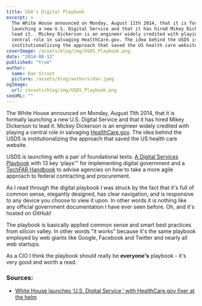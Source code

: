 ```yaml
---
title: USA's Digital Playbook
excerpt: >
  The White House announced on Monday, August 11th 2014, that it is formally
  launching a new U.S. Digital Service and that it has hired Mikey Dickerson to
  lead it.  Mickey Dickerson is an engineer widely credited with playing a
  central role in salvaging HealthCare.gov. The idea behind the USDS is
  institutionalizing the approach that saved the US health care website.
coverImage: /assets/blog/img/USDS_Playbook.png
date: "2014-08-12"
published: "true"
author:
  name: Dan Stroot
  picture: /assets/blog/authors/dan.jpeg
ogImage:
  url: /assets/blog/img/USDS_Playbook.png
seoURL: ""
---
```


The White House announced on Monday, August 11th 2014, that it is formally launching a new U.S. Digital Service and that it has hired Mikey Dickerson to lead it.  Mickey Dickerson is an engineer widely credited with playing a central role in salvaging [HealthCare.gov](https://www.healthcare.gov/). The idea behind the USDS is institutionalizing the approach that saved the US health care website.

USDS is launching with a pair of foundational texts: [A Digital Services Playbook](https://playbook.cio.gov/) with 13 key 'plays'" for implementing digital government and a [TechFAR Handbook](https://github.com/WhiteHouse/playbook/blob/gh-pages/_includes/techfar-online.md) to advise agencies on how to take a more agile approach to federal contracting and procurement.

As I read through the digital playbook I was struck by the fact that it's full of common sense, elegantly designed, has clear navigation, and is responsive to any device you choose to view it upon. In other words it is nothing like any official government documentation I have ever seen before.  Oh, and it's hosted on GitHub!

The playbook is basically applied common sense and smart best practices from silicon valley.  In other words "it works" because it's the same playbook employed by web giants like Google, Facebook and Twitter and nearly all web startups.

As a CIO I think the playbook should really be **everyone's** playbook - it's very good and worth a read.

### Sources:

* [White House launches ‘U.S. Digital Service,’ with HealthCare.gov fixer at the helm](http://www.washingtonpost.com/blogs/the-switch/wp/2014/08/11/white-house-launches-u-s-digital-service-with-healthcare-gov-fixer-at-the-helm/)
